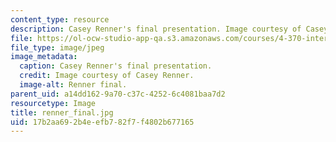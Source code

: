 ```yaml
---
content_type: resource
description: Casey Renner's final presentation. Image courtesy of Casey Renner.
file: https://ol-ocw-studio-app-qa.s3.amazonaws.com/courses/4-370-interrogative-design-workshop-fall-2005/17b2aa692b4eefb782f7f4802b677165_renner_final.jpg
file_type: image/jpeg
image_metadata:
  caption: Casey Renner's final presentation.
  credit: Image courtesy of Casey Renner.
  image-alt: Renner final.
parent_uid: a14dd162-9a70-c37c-4252-6c4081baa7d2
resourcetype: Image
title: renner_final.jpg
uid: 17b2aa69-2b4e-efb7-82f7-f4802b677165
---
```

